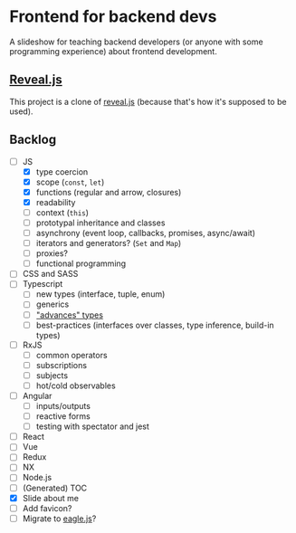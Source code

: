 # Frontend for backend devs

A slideshow for teaching backend developers (or anyone with some programming experience) about frontend development.

## [Reveal.js](https://github.com/hakimel/reveal.js)
This project is a clone of [reveal.js](https://github.com/hakimel/reveal.js) (because that's how it's supposed to be used).

## Backlog

- [ ] JS
  - [x] type coercion
  - [x] scope (`const`, `let`)
  - [x] functions (regular and arrow, closures)
  - [x] readability
  - [ ] context (`this`)
  - [ ] prototypal inheritance and classes
  - [ ] asynchrony (event loop, callbacks, promises, async/await)
  - [ ] iterators and generators? (`Set` and `Map`)
  - [ ] proxies?
  - [ ] functional programming
- [ ] CSS and SASS
- [ ] Typescript
  - [ ] new types (interface, tuple, enum)
  - [ ] generics
  - [ ] ["advances" types](https://www.typescriptlang.org/docs/handbook/advanced-types.html)
  - [ ] best-practices (interfaces over classes, type inference, build-in types)
- [ ] RxJS
  - [ ] common operators
  - [ ] subscriptions
  - [ ] subjects
  - [ ] hot/cold observables
- [ ] Angular
  - [ ] inputs/outputs
  - [ ] reactive forms
  - [ ] testing with spectator and jest
- [ ] React
- [ ] Vue
- [ ] Redux
- [ ] NX
- [ ] Node.js
- [ ] (Generated) TOC
- [x] Slide about me
- [ ] Add favicon?
- [ ] Migrate to [eagle.js](https://zulko.github.io/eaglejs-demo/#/)?
